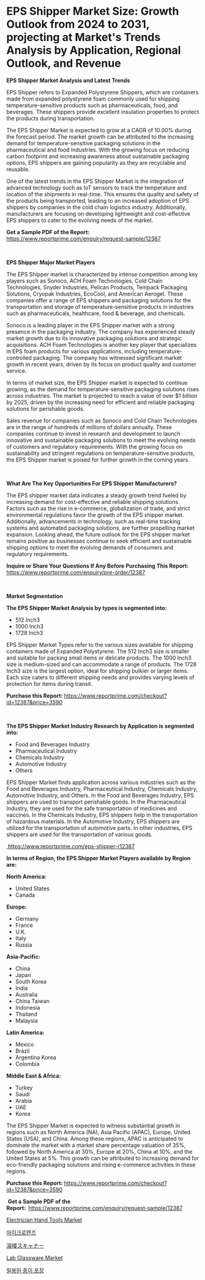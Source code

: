 <p><h1>EPS Shipper Market Size: Growth Outlook from 2024 to 2031, projecting at Market's Trends Analysis by Application, Regional Outlook, and Revenue</h1></p><p><strong>EPS Shipper Market Analysis and Latest Trends</strong></p>
<p><p>EPS Shipper refers to Expanded Polystyrene Shippers, which are containers made from expanded polystyrene foam commonly used for shipping temperature-sensitive products such as pharmaceuticals, food, and beverages. These shippers provide excellent insulation properties to protect the products during transportation.</p><p>The EPS Shipper Market is expected to grow at a CAGR of 10.00% during the forecast period. The market growth can be attributed to the increasing demand for temperature-sensitive packaging solutions in the pharmaceutical and food industries. With the growing focus on reducing carbon footprint and increasing awareness about sustainable packaging options, EPS shippers are gaining popularity as they are recyclable and reusable.</p><p>One of the latest trends in the EPS Shipper Market is the integration of advanced technology such as IoT sensors to track the temperature and location of the shipments in real-time. This ensures the quality and safety of the products being transported, leading to an increased adoption of EPS shippers by companies in the cold chain logistics industry. Additionally, manufacturers are focusing on developing lightweight and cost-effective EPS shippers to cater to the evolving needs of the market.</p></p>
<p><strong>Get a Sample PDF of the Report:&nbsp;</strong> <a href="https://www.reportprime.com/enquiry/request-sample/12387">https://www.reportprime.com/enquiry/request-sample/12387</a></p>
<p>&nbsp;</p>
<p><strong>EPS Shipper Major Market Players</strong></p>
<p><p>The EPS Shipper market is characterized by intense competition among key players such as Sonoco, ACH Foam Technologies, Cold Chain Technologies, Snyder Industries, Pelican Products, Tempack Packaging Solutions, Cryopak Industries, EcoCool, and American Aerogel. These companies offer a range of EPS shippers and packaging solutions for the transportation and storage of temperature-sensitive products in industries such as pharmaceuticals, healthcare, food & beverage, and chemicals.</p><p>Sonoco is a leading player in the EPS Shipper market with a strong presence in the packaging industry. The company has experienced steady market growth due to its innovative packaging solutions and strategic acquisitions. ACH Foam Technologies is another key player that specializes in EPS foam products for various applications, including temperature-controlled packaging. The company has witnessed significant market growth in recent years, driven by its focus on product quality and customer service.</p><p>In terms of market size, the EPS Shipper market is expected to continue growing, as the demand for temperature-sensitive packaging solutions rises across industries. The market is projected to reach a value of over $1 billion by 2025, driven by the increasing need for efficient and reliable packaging solutions for perishable goods.</p><p>Sales revenue for companies such as Sonoco and Cold Chain Technologies are in the range of hundreds of millions of dollars annually. These companies continue to invest in research and development to launch innovative and sustainable packaging solutions to meet the evolving needs of customers and regulatory requirements. With the growing focus on sustainability and stringent regulations on temperature-sensitive products, the EPS Shipper market is poised for further growth in the coming years.</p></p>
<p>&nbsp;</p>
<p><strong>What Are The Key Opportunities For EPS Shipper Manufacturers?</strong></p>
<p><p>The EPS shipper market data indicates a steady growth trend fueled by increasing demand for cost-effective and reliable shipping solutions. Factors such as the rise in e-commerce, globalization of trade, and strict environmental regulations favor the growth of the EPS shipper market. Additionally, advancements in technology, such as real-time tracking systems and automated packaging solutions, are further propelling market expansion. Looking ahead, the future outlook for the EPS shipper market remains positive as businesses continue to seek efficient and sustainable shipping options to meet the evolving demands of consumers and regulatory requirements.</p></p>
<p><strong>Inquire or Share Your Questions If Any Before Purchasing This Report:</strong> <a href="https://www.reportprime.com/enquiry/pre-order/12387">https://www.reportprime.com/enquiry/pre-order/12387</a></p>
<p>&nbsp;</p>
<p><strong>Market Segmentation</strong></p>
<p><strong>The EPS Shipper Market Analysis by types is segmented into:</strong></p>
<p><ul><li>512 Inch3</li><li>1000 Inch3</li><li>1728 Inch3</li></ul></p>
<p><p>EPS Shipper Market Types refer to the various sizes available for shipping containers made of Expanded Polystyrene. The 512 Inch3 size is smaller and suitable for packing small items or delicate products. The 1000 Inch3 size is medium-sized and can accommodate a range of products. The 1728 Inch3 size is the largest option, ideal for shipping bulkier or larger items. Each size caters to different shipping needs and provides varying levels of protection for items during transit.</p></p>
<p><strong>Purchase this Report:&nbsp;</strong><a href="https://www.reportprime.com/checkout?id=12387&price=3590">https://www.reportprime.com/checkout?id=12387&price=3590</a></p>
<p>&nbsp;</p>
<p><strong>The EPS Shipper Market Industry Research by Application is segmented into:</strong></p>
<p><ul><li>Food and Beverages Industry</li><li>Pharmaceutical Industry</li><li>Chemicals Industry</li><li>Automotive Industry</li><li>Others</li></ul></p>
<p><p>EPS Shipper Market finds application across various industries such as the Food and Beverages Industry, Pharmaceutical Industry, Chemicals Industry, Automotive Industry, and Others. In the Food and Beverages Industry, EPS shippers are used to transport perishable goods. In the Pharmaceutical Industry, they are used for the safe transportation of medicines and vaccines. In the Chemicals Industry, EPS shippers help in the transportation of hazardous materials. In the Automotive Industry, EPS shippers are utilized for the transportation of automotive parts. In other industries, EPS shippers are used for the transportation of various goods.</p></p>
<p><a href="https://www.reportprime.com/eps-shipper-r12387">&nbsp;https://www.reportprime.com/eps-shipper-r12387</a></p>
<p><strong>In terms of Region, the EPS Shipper Market Players available by Region are:</strong></p>
<p>
    <p> <strong> North America: </strong>
        <ul>
            <li>United States</li>
            <li>Canada</li>
        </ul>
        </p> 
    <p> <strong> Europe: </strong>
        <ul>
            <li>Germany</li>
            <li>France</li>
            <li>U.K.</li>
            <li>Italy</li>
            <li>Russia</li>
        </ul>
        </p> 
    <p> <strong> Asia-Pacific: </strong>
        <ul>
            <li>China</li>
            <li>Japan</li>
            <li>South Korea</li>
            <li>India</li>
            <li>Australia</li>
            <li>China Taiwan</li>
            <li>Indonesia</li>
            <li>Thailand</li>
            <li>Malaysia</li>
        </ul>
        </p> 
    <p> <strong> Latin America: </strong>
        <ul>
            <li>Mexico</li>
            <li>Brazil</li>
            <li>Argentina Korea</li>
            <li>Colombia</li>
        </ul>
        </p> 
    <p> <strong> Middle East & Africa: </strong>
        <ul>
            <li>Turkey</li>
            <li>Saudi</li>
            <li>Arabia</li>
            <li>UAE</li>
            <li>Korea</li>
        </ul>
    </p>
    </p>
<p><p>The EPS Shipper Market is expected to witness substantial growth in regions such as North America (NA), Asia Pacific (APAC), Europe, United States (USA), and China. Among these regions, APAC is anticipated to dominate the market with a market share percentage valuation of 35%, followed by North America at 30%, Europe at 20%, China at 10%, and the United States at 5%. This growth can be attributed to increasing demand for eco-friendly packaging solutions and rising e-commerce activities in these regions.</p></p>
<p><strong>Purchase this Report: </strong><a href="https://www.reportprime.com/checkout?id=12387&price=3590">https://www.reportprime.com/checkout?id=12387&price=3590</a></p>
<p>&nbsp;<strong>Get a Sample PDF of the Report:&nbsp;&nbsp;</strong><a href="https://www.reportprime.com/enquiry/request-sample/12387">https://www.reportprime.com/enquiry/request-sample/12387</a></p>
<p><strong></strong></p>
<p><p><a href="https://github.com/sonuprakash1/Market-Research-Report-List-2/blob/main/electrician-hand-tools-market.md">Electrician Hand Tools Market</a></p><p><a href="https://github.com/sammyUltyylrich9067856/Market-Research-Report-List-1/blob/main/910446568063.md">마이크로렌즈</a></p><p><a href="https://github.com/adcxff01450218/Market-Research-Report-List-2/blob/main/546649170472.md">溶接スキャナー</a></p><p><a href="https://issuu.com/reportprime-2/docs/lab-glassware-market-size-2030.pptx">Lab Glassware Market</a></p><p><a href="https://github.com/Elenrrera7685/Market-Research-Report-List-1/blob/main/997912768062.md">밀봉된 종이 포장</a></p></p>
